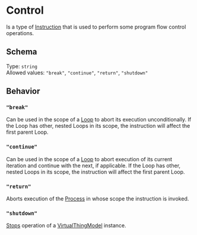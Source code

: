 # Control

Is a type of [Instruction] that is used to perform some program flow control operations.

## Schema
Type: `string`  
Allowed values: `"break"`, `"continue"`, `"return"`, `"shutdown"`

## Behavior

### `"break"`
Can be used in the scope of a [Loop] to abort its execution unconditionally. If the Loop has other, nested Loops in its scope, the instruction will affect the first parent Loop.

### `"continue"`
Can be used in the scope of a [Loop] to abort execution of its current iteration and continue with the next, if applicable. If the Loop has other, nested Loops in its scope, the instruction will affect the first parent Loop.

### `"return"`
Aborts execution of the [Process] in whose scope the instruction is invoked.

### `"shutdown"`
[Stops][stop] operation of a [VirtualThingModel] instance.

[Instruction]: Instruction.md
[Loop]: Loop.md

[Process]: ../main_components/Process.md

[VirtualThingModel]: ../main_components/VirtualThingModel.md
[stop]: ../main_components/VirtualThingModel.md#Stop